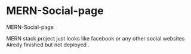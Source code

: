 # MERN-Social-page
MERN-Social-page


MERN stack project just looks like facebook or any other social websites 
Alredy finished but not deployed . 
